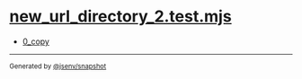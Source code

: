 # [new_url_directory_2.test.mjs](../new_url_directory_2.test.mjs)



- [0_copy](0_copy/0_copy.md)

---

<sub>
  Generated by <a href="https://github.com/jsenv/core/tree/main/packages/independent/snapshot">@jsenv/snapshot</a>
</sub>